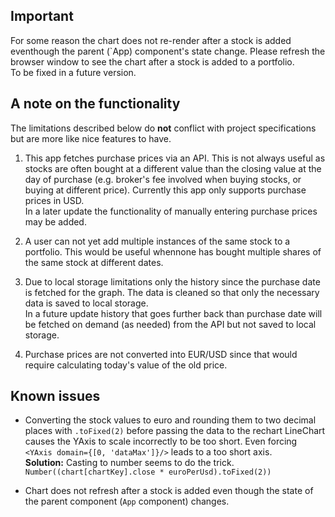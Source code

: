 ## Important
For some reason the chart does not re-render after a stock is added eventhough the parent 
(`App) component's state change. Please refresh the browser window to see the chart after 
a stock is added to a portfolio.  
To be fixed in a future version.

## A note on the functionality
The limitations described below do **not** conflict with project specifications but are 
more like nice features to have.

1. This app fetches purchase prices via an API. This is not always useful as 
stocks are often bought at a different value than the closing value at the day of purchase 
(e.g. broker's fee involved when buying stocks, or buying at different price). 
Currently this app only supports purchase prices in USD.   
In a later update the functionality of manually entering purchase prices may be added.

2. A user can not yet add multiple instances of the same stock to a portfolio. This would 
be useful whennone has bought multiple shares of the same stock at different dates.

3. Due to local storage limitations only the history since the purchase date is fetched 
for the graph. The data is cleaned so that only the necessary data is saved to local 
storage.  
In a future update history that goes further back than purchase date will be fetched on 
demand (as needed) from the API but not saved to local storage.

4. Purchase prices are not converted into EUR/USD since that would require calculating 
today's value of the old price.

## Known issues
  * Converting the stock values to euro and rounding them to two decimal places with 
  `.toFixed(2)` before passing the data to the rechart LineChart causes the YAxis to 
  scale incorrectly to be too short. Even forcing `<YAxis domain={[0, 'dataMax']}/>` 
  leads to a too short axis.  
  **Solution:** Casting to number seems to do the trick. 
  `Number((chart[chartKey].close * euroPerUsd).toFixed(2))`
  
  * Chart does not refresh after a stock is added even though the state of the parent 
  component (`App` component) changes.